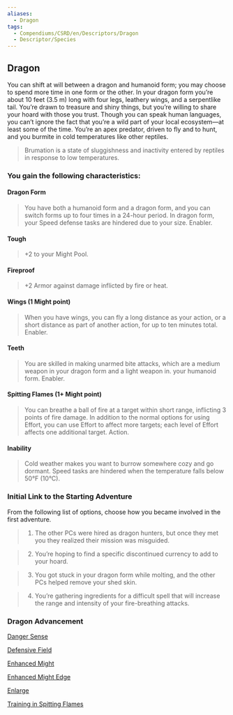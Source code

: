 ```yaml
---
aliases:
  - Dragon
tags:
  - Compendiums/CSRD/en/Descriptors/Dragon
  - Descriptor/Species
---
```

  
## Dragon    
You can shift at will between a dragon and humanoid form; you may choose to spend more time in one form or the other. In your dragon form you’re about 10 feet (3.5 m) long with four legs, leathery wings, and a serpentlike tail. You’re drawn to treasure and shiny things, but you’re willing to share your hoard with those you trust. Though you can speak human languages, you can’t ignore the fact that you’re a wild part of your local ecosystem—at least some of the time. You’re an apex predator, driven to fly and to hunt, and you burmite in cold temperatures like other reptiles.  
>Brumation is a state of sluggishness and inactivity entered by reptiles in response to low temperatures.  
### You gain the following characteristics:  
#### Dragon Form   
>You have both a humanoid form and a dragon form, and you can switch forms up to four times in a 24-hour period. In dragon form, your Speed defense tasks are hindered due to your size. Enabler.  
#### Tough   
>+2 to your Might Pool.  
#### Fireproof   
>+2 Armor against damage inflicted by fire or heat.  
#### Wings (1 Might point)   
>When you have wings, you can fly a long distance as your action, or a short distance as part of another action, for up to ten minutes total. Enabler.  
#### Teeth   
>You are skilled in making unarmed bite attacks, which are a medium weapon in your dragon form and a light weapon in. your humanoid form. Enabler.  
#### Spitting Flames (1+ Might point)  
>You can breathe a ball of fire at a target within short range, inflicting 3 points of fire damage. In addition to the normal options for using Effort, you can use Effort to affect more targets; each level of Effort affects one additional target. Action.  
#### Inability  
>Cold weather makes you want to burrow somewhere cozy and go dormant. Speed tasks are hindered when the temperature falls below 50°F (10°C).  
### Initial Link to the Starting Adventure   
From the following list of options, choose how you became involved in the first adventure.  
>1. The other PCs were hired as dragon hunters, but once they met you they realized their mission was misguided.  
>2. You’re hoping to find a specific discontinued currency to add to your hoard.  
>3. You got stuck in your dragon form while molting, and the other PCs helped remove your shed skin.  
>4. You’re gathering ingredients for a difficult spell that will increase the range and intensity of your fire-breathing attacks.  
### Dragon Advancement  
[Danger Sense](Danger-Sense.md)   
[Defensive Field](Defensive-Field.md)   
[Enhanced Might](Enhanced-Might.md)   
[Enhanced Might Edge](Enhanced-Might-Edge.md)   
[Enlarge](Enlarge.md)  
[Training in Spitting Flames](Dragon.md#Spitting%20Flames%20(1+%20Might%20point))  
  
